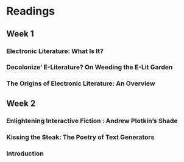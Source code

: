# Readings

## Week 1

### Electronic Literature: What Is It?

### Decolonize’ E-Literature? On Weeding the E-Lit Garden

### The Origins of Electronic Literature: An Overview

## Week 2

### Enlightening Interactive Fiction : Andrew Plotkin’s Shade

### Kissing the Steak: The Poetry of Text Generators

### Introduction
